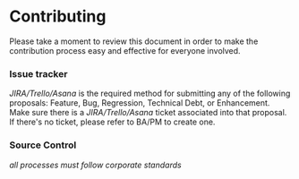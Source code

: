 # Contributing

Please take a moment to review this document in order to make the contribution process easy and effective for everyone involved.

### Issue tracker

*JIRA/Trello/Asana* is the required method for submitting any of the following proposals: 
Feature, Bug, Regression, Technical Debt, or Enhancement. Make sure there is a *JIRA/Trello/Asana* ticket associated 
into that proposal. If there's no ticket, please refer to BA/PM to create one.

### Source Control

*all processes must follow corporate standards*
